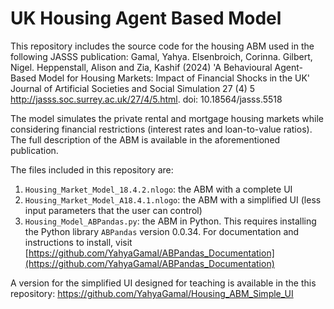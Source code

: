 # UK Housing Agent Based Model

This repository includes the source code for the housing ABM used in the following JASSS publication: Gamal, Yahya. Elsenbroich, Corinna. Gilbert, Nigel. Heppenstall, Alison and Zia, Kashif (2024) 'A Behavioural Agent-Based Model for Housing Markets: Impact of Financial Shocks in the UK' Journal of Artificial Societies and Social Simulation 27 (4) 5 <http://jasss.soc.surrey.ac.uk/27/4/5.html>. doi: 10.18564/jasss.5518

The model simulates the private rental and mortgage housing markets while considering financial restrictions (interest rates and loan-to-value ratios). The full description of the ABM is available in the aforementioned publication.

The files included in this repository are:

1. `Housing_Market_Model_18.4.2.nlogo`: the ABM with a complete UI
2. `Housing_Market_Model_A18.4.1.nlogo`: the ABM with a simplified UI (less input parameters that the user can control)
3. `Housing_Model_ABPandas.py`: the ABM in Python. This requires installing the Python library `ABPandas` version 0.0.34. For documentation and instructions to install, visit [https://github.com/YahyaGamal/ABPandas_Documentation](https://github.com/YahyaGamal/ABPandas_Documentation)

A version for the simplified UI designed for teaching is available in the this repository: <https://github.com/YahyaGamal/Housing_ABM_Simple_UI>


